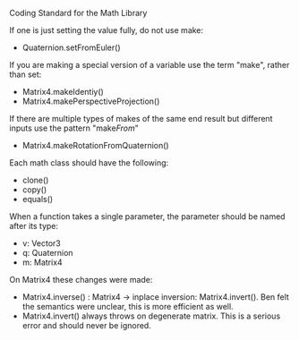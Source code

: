 Coding Standard for the Math Library

If one is just setting the value fully, do not use make:
- Quaternion.setFromEuler()

If you are making a special version of a variable use the term "make", rather than set:
- Matrix4.makeIdentiy()
- Matrix4.makePerspectiveProjection()

If there are multiple types of makes of the same end result but different inputs use the pattern "make*From*"
- Matrix4.makeRotationFromQuaternion()

Each math class should have the following:
- clone()
- copy()
- equals()

When a function takes a single parameter, the parameter should be named after its type:
- v: Vector3
- q: Quaternion
- m: Matrix4

On Matrix4 these changes were made:
- Matrix4.inverse() : Matrix4 -> inplace inversion: Matrix4.invert().  Ben felt the semantics were unclear, this is more efficient as well.
- Matrix4.invert() always throws on degenerate matrix.  This is a serious error and should never be ignored.

